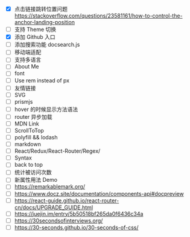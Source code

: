 - [x] 点击链接跳转位置问题 https://stackoverflow.com/questions/23581161/how-to-control-the-anchor-landing-position
- [ ] 支持 Theme 切换
- [x] 添加 Github 入口
- [ ] 添加搜索功能 docsearch.js
- [ ] 移动端适配
- [ ] 支持多语言
- [ ] About Me
- [ ] font
- [ ] Use rem instead of px
- [ ] 友情链接
- [ ] SVG
- [ ] prismjs
- [ ] hover 的时候显示方法语法
- [ ] router 异步加载
- [ ] MDN Link
- [ ] ScrollToTop
- [ ] polyfill && lodash
- [ ] markdown
- [ ] React/Redux/React-Router/Regex/
- [ ] Syntax
- [ ] back to top
- [ ] 统计被访问次数
- [ ] 新属性用法 Demo
- [ ] https://remarkablemark.org/
- [ ] https://www.docz.site/documentation/components-api#docpreview
- [ ] https://react-guide.github.io/react-router-cn/docs/UPGRADE_GUIDE.html
- [ ] https://juejin.im/entry/5b50518bf265da0f6436c34a
- [ ] https://30secondsofinterviews.org/
- [ ] https://30-seconds.github.io/30-seconds-of-css/
